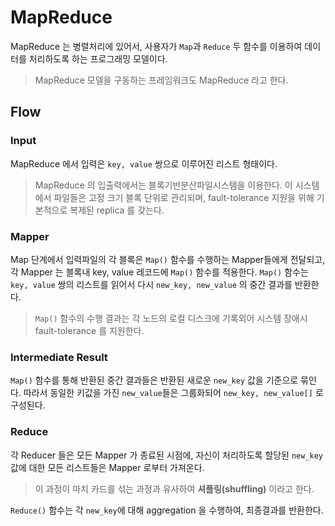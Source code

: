 # MapReduce
MapReduce 는 병렬처리에 있어서, 사용자가 `Map`과 `Reduce` 두 함수를 이용하여 데이터를 처리하도록 하는 프로그래밍 모델이다.
> MapReduce 모델을 구동하는 프레임워크도 MapReduce 라고 한다.

## Flow
### Input
MapReduce 에서 입력은 `key, value` 쌍으로 이루어진 리스트 형태이다. 
> MapReduce 의 입출력에서는 블록기반분산파일시스템을 이용한다. 
이 시스템에서 파일들은 고정 크기 블록 단위로 관리되며, fault-tolerance 지원을 위해 
기본적으로 복제된 replica 를 갖는다. 

### Mapper
Map 단계에서 입력파일의 각 블록은 `Map()` 함수를 수행하는 Mapper들에게 전달되고, 각 Mapper 는 블록내 key, value 레코드에 `Map()` 함수를 적용한다.
`Map()` 함수는 `key, value` 쌍의 리스트를 읽어서 다시 `new_key, new_value` 의 중간 결과를 반환한다.
> `Map()` 함수의 수행 결과는 각 노드의 로컬 디스크에 기록외어 시스템 장애시 fault-tolerance 를 지원한다.

### Intermediate Result
`Map()` 함수를 통해 반환된 중간 결과들은 반환된 새로운 `new_key` 값을 기준으로 묶인다.
따라서 동일한 키값을 가진 `new_value`들은 그룹화되어 `new_key, new_value[]` 로 구성된다.

### Reduce
각 Reducer 들은 모든 Mapper 가 종료된 시점에, 자신이 처리하도록 할당된 `new_key` 값에 대한 모든 리스트들은 Mapper 로부터 가져온다.
> 이 과정이 마치 카드를 섞는 과정과 유사하여 **셔플링(shuffling)** 이라고 한다.

`Reduce()` 함수는 각 `new_key`에 대해 aggregation 을 수행하여, 최종결과를 반환한다.
